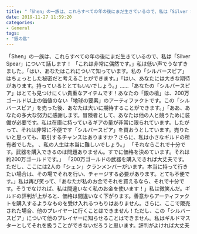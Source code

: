 ```yaml
---
title: "「Shen」の一族は、これらすべての年の後にまだ生きているので、私は「Silver Spear」について話します！"
date: 2019-11-27 11:59:20
categories:
- General
tags:
- "銀の匙"
---
```


「Shen」の一族は、これらすべての年の後にまだ生きているので、私は「Silver Spear」について話します！ 「これは非常に偶然です。」私は低い声でうなずきました。「はい、あなたはこれについて知っています。私の「シルバースピア」はちょっとした秘密だと考えることができます。」「はい、あなたには大きな期待があります。持っているととてもいいでしょう。」……「あなたの「シルバースピア」はとても見つけにくい貴重なアイテムです！あなたの「銀の槍」は、200万ゴールド以上の価値のない「地球の要素」のアーティファクトです。この「シルバースピア」を売った後、あなたは大いに期待することができます。」「ああ、あなたの多大な努力に感謝します。冒険者として、あなたは他の人と競うために装備が必要です。私は在庫に持っているギアの量が非常に限られています。したがって、それは非常に不便です「シルバースピア」を買おうとしています。売りたいと思っても、取引するチャンスはありますか？さらに、私は小さなギルドの所有者でした。 、私の人生は本当に難しいでしょう。」 「それならこれで十分です。武器を購入できるのは問題ありません。すでに価格を決めています。それは約200万ゴールドです。」 「200万ゴールドの武器を購入できれば大丈夫です。ただし、ここには2人の「シェン」クランメンバーがいます。本当に持って行きたい場合は、その場でそれを行い、チャージする必要があります。とても不便です。」私は再び笑って、「あなたが私のお金でそれを買えるなら、それで十分です。そうでなければ、私は間違いなく私のお金を使います！」私は微笑んだ。ギルドの評判が上がると、価格は間違いなく下がります。善意からアーティファクトを購入するようなものを受け入れるつもりはありません。さらに、ここで販売された場合、他のプレイヤーに行くことはできません！ただし、この「シルバースピア」について他のプレイヤーに知らせることはできません。私はギルドマスターとしてそれを扱うことができないだろうと思います。評判がよければ大丈夫
